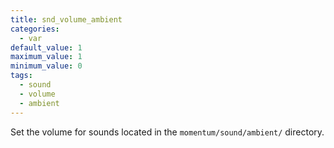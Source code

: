 ```yaml
---
title: snd_volume_ambient
categories:
  - var
default_value: 1
maximum_value: 1
minimum_value: 0
tags:
  - sound
  - volume
  - ambient
---
```


Set the volume for sounds located in the `momentum/sound/ambient/` directory.
